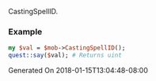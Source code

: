 CastingSpellID.
### Example

```perl
my $val = $mob->CastingSpellID();
quest::say($val); # Returns uint
```


Generated On 2018-01-15T13:04:48-08:00